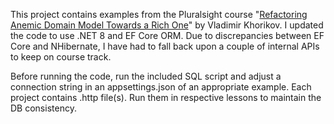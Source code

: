 This project contains examples from the Pluralsight course "[Refactoring Anemic Domain Model Towards a Rich One](https://www.pluralsight.com/courses/refactoring-anemic-domain-model)" by Vladimir Khorikov. I updated the code to use .NET 8 and EF Core ORM. Due to discrepancies between EF Core and NHibernate, I have had to fall back upon a couple of internal APIs to keep on course track.

Before running the code, run the included SQL script and adjust a connection string in an appsettings.json of an appropriate example. Each project contains .http file(s). Run them in respective lessons to maintain the DB consistency.